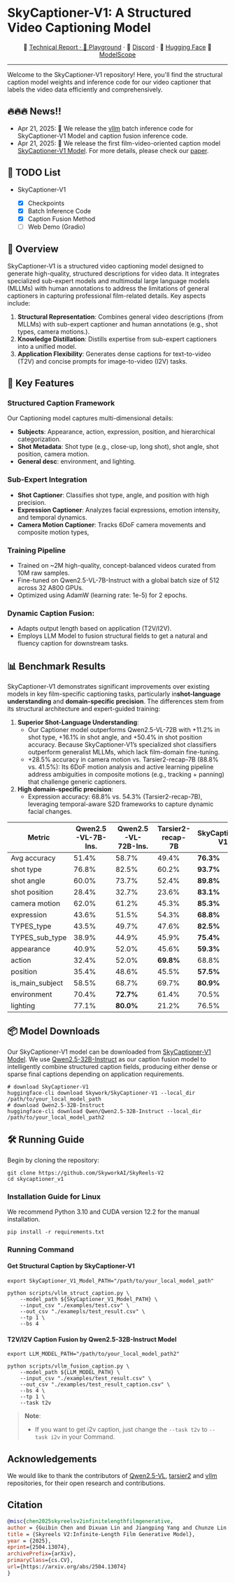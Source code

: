 # SkyCaptioner-V1: A Structured Video Captioning Model

<p align="center">
📑 <a href="https://arxiv.org/pdf/2504.13074">Technical Report · 👋 <a href="https://www.skyreels.ai/home?utm_campaign=github_V2" target="_blank">Playground</a> · 💬 <a href="https://discord.gg/PwM6NYtccQ" target="_blank">Discord</a> · 🤗 <a href="https://huggingface.co/Skywork/SkyCaptioner-V1" target="_blank">Hugging Face</a> 🤖 <a href="https://modelscope.cn/organization/Skywork">ModelScope</a></a>
</p>

---

Welcome to the SkyCaptioner-V1 repository! Here, you'll find the structural caption model weights and inference code for our video captioner that labels the video data efficiently and comprehensively.

## 🔥🔥🔥 News!!

* Apr 21, 2025: 👋 We release the [vllm](https://github.com/vllm-project/vllm) batch inference code for SkyCaptioner-V1 Model and caption fusion inference code.
* Apr 21, 2025: 👋 We release the first film-video-oriented caption model [SkyCaptioner-V1  Model](https://huggingface.co/Skywork/SkyCaptioner-V1). For more details, please check our [paper](https://arxiv.org/pdf/2504.13074).

## 📑 TODO List

- SkyCaptioner-V1
  
  - [x] Checkpoints
  - [x] Batch Inference Code
  - [x] Caption Fusion Method
  - [ ] Web Demo (Gradio)

## 🌟 Overview

SkyCaptioner-V1 is a structured video captioning model designed to generate high-quality, structured descriptions for video data. It integrates specialized sub-expert models and multimodal large language models (MLLMs) with human annotations to address the limitations of general captioners in capturing professional film-related details. Key aspects include:

1. ​​**Structural Representation**​: Combines general video descriptions (from MLLMs) with sub-expert captioner and human annotations (e.g., shot types, camera motions.).
2. ​​**Knowledge Distillation**​: Distills expertise from sub-expert captioners into a unified model.
3. ​​**Application Flexibility**​: Generates dense captions for text-to-video (T2V) and concise prompts for image-to-video (I2V) tasks.

## 🔑 Key Features

### Structured Caption Framework

Our Captioning model captures multi-dimensional details:

* ​​**Subjects**​: Appearance, action, expression, position, and hierarchical categorization.
* ​​**Shot Metadata**​: Shot type (e.g., close-up, long shot), shot angle, shot position, camera motion.
* **General desc**: environment, and lighting.

### Sub-Expert Integration

* ​​**Shot Captioner**​: Classifies shot type, angle, and position with high precision.
* ​​**Expression Captioner**​: Analyzes facial expressions, emotion intensity, and temporal dynamics.
* ​​**Camera Motion Captioner**​: Tracks 6DoF camera movements and composite motion types,

### Training Pipeline

* Trained on \~2M high-quality, concept-balanced videos curated from 10M raw samples.
* Fine-tuned on Qwen2.5-VL-7B-Instruct with a global batch size of 512 across 32 A800 GPUs.
* Optimized using AdamW (learning rate: 1e-5) for 2 epochs.

### Dynamic Caption Fusion:

* Adapts output length based on application (T2V/I2V).
* Employs LLM Model to fusion structural fields to get a natural and fluency caption for downstream tasks.

## 📊 Benchmark Results

SkyCaptioner-V1 demonstrates significant improvements over existing models in key film-specific captioning tasks, particularly in ​**shot-language understanding** and ​​**domain-specific precision**​. The differences stem from its structural architecture and expert-guided training:

1. ​​**Superior Shot-Language Understanding**​:
   * ​Our Captioner model outperforms Qwen2.5-VL-72B with +11.2% in shot type, +16.1% in shot angle, and +50.4% in shot position accuracy. Because SkyCaptioner-V1’s specialized shot classifiers outperform generalist MLLMs, which lack film-domain fine-tuning.
   * ​+28.5% accuracy in camera motion vs. Tarsier2-recap-7B (88.8% vs. 41.5%):
     Its 6DoF motion analysis and active learning pipeline address ambiguities in composite motions (e.g., tracking + panning) that challenge generic captioners.
2. ​​**High domain-specific precision**​:
   * ​​Expression accuracy​: ​68.8% vs. 54.3% (Tarsier2-recap-7B), leveraging temporal-aware S2D frameworks to capture dynamic facial changes.

<p align="center">
<table align="center">
  <thead>
    <tr>
      <th>Metric</th>
      <th>Qwen2.5-VL-7B-Ins.</th>
      <th>Qwen2.5-VL-72B-Ins.</th>
      <th>Tarsier2-recap-7B</th>
      <th>SkyCaptioner-V1</th>
    </tr>
  </thead>
  <tbody>
    <tr>
      <td>Avg accuracy</td>
      <td>51.4%</td>
      <td>58.7%</td>
      <td>49.4%</td>
      <td><strong>76.3%</strong></td>
    </tr>
    <tr>
      <td>shot type</td>
      <td>76.8%</td>
      <td>82.5%</td>
      <td>60.2%</td>
      <td><strong>93.7%</strong></td>
    </tr>
    <tr>
      <td>shot angle</td>
      <td>60.0%</td>
      <td>73.7%</td>
      <td>52.4%</td>
      <td><strong>89.8%</strong></td>
    </tr>
    <tr>
      <td>shot position</td>
      <td>28.4%</td>
      <td>32.7%</td>
      <td>23.6%</td>
      <td><strong>83.1%</strong></td>
    </tr>
    <tr>
      <td>camera motion</td>
      <td>62.0%</td>
      <td>61.2%</td>
      <td>45.3%</td>
      <td><strong>85.3%</strong></td>
    </tr>
    <tr>
      <td>expression</td>
      <td>43.6%</td>
      <td>51.5%</td>
      <td>54.3%</td>
      <td><strong>68.8%</strong></td>
    </tr>
    <tr>
      <td>TYPES_type</td>
      <td>43.5%</td>
      <td>49.7%</td>
      <td>47.6%</td>
      <td><strong>82.5%</strong></td>
    </tr>
    <tr>
      <td>TYPES_sub_type</td>
      <td>38.9%</td>
      <td>44.9%</td>
      <td>45.9%</td>
      <td><strong>75.4%</strong></td>
    </tr>
    <tr>
      <td>appearance</td>
      <td>40.9%</td>
      <td>52.0%</td>
      <td>45.6%</td>
      <td><strong>59.3%</strong></td>
    </tr>
    <tr>
      <td>action</td>
      <td>32.4%</td>
      <td>52.0%</td>
      <td><strong>69.8%</strong></td>
      <td>68.8%</td>
    </tr>
    <tr>
      <td>position</td>
      <td>35.4%</td>
      <td>48.6%</td>
      <td>45.5%</td>
      <td><strong>57.5%</strong></td>
    </tr>
    <tr>
      <td>is_main_subject</td>
      <td>58.5%</td>
      <td>68.7%</td>
      <td>69.7%</td>
      <td><strong>80.9%</strong></td>
    </tr>
    <tr>
      <td>environment</td>
      <td>70.4%</td>
      <td><strong>72.7%</strong></td>
      <td>61.4%</td>
      <td>70.5%</td>
    </tr>
    <tr>
      <td>lighting</td>
      <td>77.1%</td>
      <td><strong>80.0%</strong></td>
      <td>21.2%</td>
      <td>76.5%</td>
    </tr>
  </tbody>
</table>
</p>

## 📦 Model Downloads

Our SkyCaptioner-V1 model can be downloaded from  [SkyCaptioner-V1  Model](https://huggingface.co/Skywork/SkyCaptioner-V1).
We use [Qwen2.5-32B-Instruct](https://huggingface.co/Qwen/Qwen2.5-32B-Instruct) as our caption fusion model to intelligently combine structured caption fields, producing either dense or sparse final captions depending on application requirements.

```shell
# download SkyCaptioner-V1
huggingface-cli download Skywork/SkyCaptioner-V1 --local_dir /path/to/your_local_model_path
# download Qwen2.5-32B-Instruct
huggingface-cli download Qwen/Qwen2.5-32B-Instruct --local_dir /path/to/your_local_model_path2
```

## 🛠️ Running Guide

Begin by cloning the repository:

```shell
git clone https://github.com/SkyworkAI/SkyReels-V2
cd skycaptioner_v1
```

### Installation Guide for Linux

We recommend Python 3.10 and CUDA version 12.2 for the manual installation.

```shell
pip install -r requirements.txt
```

### Running Command

#### Get Structural Caption by SkyCaptioner-V1

```shell
export SkyCaptioner_V1_Model_PATH="/path/to/your_local_model_path"

python scripts/vllm_struct_caption.py \
    --model_path ${SkyCaptioner_V1_Model_PATH} \
    --input_csv "./examples/test.csv" \
    --out_csv "./examepls/test_result.csv" \
    --tp 1 \
    --bs 4
```

#### T2V/I2V Caption Fusion by Qwen2.5-32B-Instruct Model

```shell
export LLM_MODEL_PATH="/path/to/your_local_model_path2"

python scripts/vllm_fusion_caption.py \
    --model_path ${LLM_MODEL_PATH} \
    --input_csv "./examples/test_result.csv" \
    --out_csv "./examples/test_result_caption.csv" \
    --bs 4 \
    --tp 1 \
    --task t2v
```
> **Note**: 
> - If you want to get i2v caption, just change the `--task t2v` to `--task i2v` in your Command.

## Acknowledgements

We would like to thank the contributors of <a href="https://github.com/QwenLM/Qwen2.5-VL">Qwen2.5-VL</a>, <a href="https://github.com/bytedance/tarsier">tarsier2</a> and <a href="https://github.com/vllm-project/vllm">vllm</a> repositories, for their open research and contributions.

## Citation

```bibtex
@misc{chen2025skyreelsv2infinitelengthfilmgenerative,
author = {Guibin Chen and Dixuan Lin and Jiangping Yang and Chunze Lin and Juncheng Zhu and Mingyuan Fan and Hao Zhang and Sheng Chen and Zheng Chen and Chengchen Ma and Weiming Xiong and Wei Wang and Nuo Pang and Kang Kang and Zhiheng Xu and Yuzhe Jin and Yupeng Liang and Yubing Song and Peng Zhao and Boyuan Xu and Di Qiu and Debang Li and Zhengcong Fei and Yang Li and Yahui Zhou},
title = {Skyreels V2:Infinite-Length Film Generative Model},
year = {2025},
eprint={2504.13074},
archivePrefix={arXiv},
primaryClass={cs.CV},
url={https://arxiv.org/abs/2504.13074}
}
```



